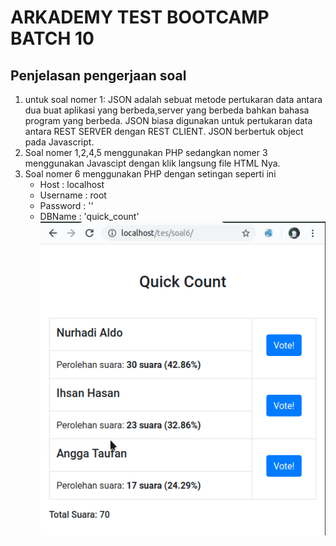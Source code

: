 # ARKADEMY TEST BOOTCAMP BATCH 10

## Penjelasan pengerjaan soal

1. untuk soal nomer 1: JSON adalah sebuat metode pertukaran data antara dua buat aplikasi yang berbeda,server yang berbeda bahkan bahasa program yang berbeda. JSON biasa digunakan untuk pertukaran data antara REST SERVER dengan REST CLIENT. JSON berbertuk object pada Javascript.
2. Soal nomer 1,2,4,5 menggunakan PHP sedangkan nomer 3 menggunakan Javascipt dengan klik langsung file HTML Nya.
3. Soal nomer 6 menggunakan PHP dengan setingan seperti ini
	- Host     : localhost
	- Username : root
	- Password : ''
	- DBName   : 'quick_count'
![alt text](https://github.com/ihsaninh/test-arkademy/blob/master/quick_count.png)
